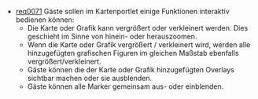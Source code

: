 * [req0071](https://github.com/PolitAktiv/politaktiv-requirements/tree/master/de/requirements/req0071.md) Gäste sollen im Kartenportlet einige Funktionen interaktiv bedienen können:
  * Die Karte oder Grafik kann vergrößert oder verkleinert werden. Dies geschieht im Sinne von hinein- oder herauszoomen.
  * Wenn die Karte oder Grafik vergrößert / verkleinert wird, werden alle hinzugefügten grafischen Figuren im gleichen Maßstab ebenfalls vergrößert/verkleinert.
  * Gäste können die der Karte oder Grafik hinzugefügten Overlays sichtbar machen oder sie ausblenden.
  * Gäste können alle Marker gemeinsam aus- oder einblenden.
